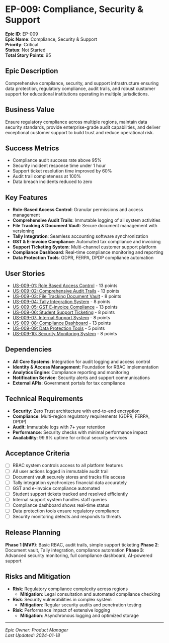 # EP-009: Compliance, Security & Support

**Epic ID**: EP-009  
**Epic Name**: Compliance, Security & Support  
**Priority**: Critical  
**Status**: Not Started  
**Total Story Points**: 95  

## Epic Description

Comprehensive compliance, security, and support infrastructure ensuring data protection, regulatory compliance, audit trails, and robust customer support for educational institutions operating in multiple jurisdictions.

## Business Value

Ensure regulatory compliance across multiple regions, maintain data security standards, provide enterprise-grade audit capabilities, and deliver exceptional customer support to build trust and reduce operational risk.

## Success Metrics

- Compliance audit success rate above 95%
- Security incident response time under 1 hour
- Support ticket resolution time improved by 60%
- Audit trail completeness at 100%
- Data breach incidents reduced to zero

## Key Features

- **Role-Based Access Control**: Granular permissions and access management
- **Comprehensive Audit Trails**: Immutable logging of all system activities
- **File Tracking & Document Vault**: Secure document management with versioning
- **Tally Integration**: Seamless accounting software synchronization
- **GST & E-invoice Compliance**: Automated tax compliance and invoicing
- **Support Ticketing System**: Multi-channel customer support platform
- **Compliance Dashboard**: Real-time compliance monitoring and reporting
- **Data Protection Tools**: GDPR, FERPA, DPDP compliance automation

## User Stories

- [US-009-01: Role Based Access Control](../stories/US-009-01-Role-Based-Access-Control.md) - 13 points
- [US-009-02: Comprehensive Audit Trails](../stories/US-009-02-Comprehensive-Audit-Trails.md) - 13 points
- [US-009-03: File Tracking Document Vault](../stories/US-009-03-File-Tracking-Document-Vault.md) - 8 points
- [US-009-04: Tally Integration System](../stories/US-009-04-Tally-Integration-System.md) - 8 points
- [US-009-05: GST E-invoice Compliance](../stories/US-009-05-GST-E-invoice-Compliance.md) - 13 points
- [US-009-06: Student Support Ticketing](../stories/US-009-06-Student-Support-Ticketing.md) - 8 points
- [US-009-07: Internal Support System](../stories/US-009-07-Internal-Support-System.md) - 8 points
- [US-009-08: Compliance Dashboard](../stories/US-009-08-Compliance-Dashboard.md) - 13 points
- [US-009-09: Data Protection Tools](../stories/US-009-09-Data-Protection-Tools.md) - 5 points
- [US-009-10: Security Monitoring System](../stories/US-009-10-Security-Monitoring-System.md) - 8 points

## Dependencies

- **All Core Systems**: Integration for audit logging and access control
- **Identity & Access Management**: Foundation for RBAC implementation
- **Analytics Engine**: Compliance reporting and monitoring
- **Notification Service**: Security alerts and support communications
- **External APIs**: Government portals for tax compliance

## Technical Requirements

- **Security**: Zero Trust architecture with end-to-end encryption
- **Compliance**: Multi-region regulatory requirements (GDPR, FERPA, DPDP)
- **Audit**: Immutable logs with 7+ year retention
- **Performance**: Security checks with minimal performance impact
- **Availability**: 99.9% uptime for critical security services

## Acceptance Criteria

- [ ] RBAC system controls access to all platform features
- [ ] All user actions logged in immutable audit trail
- [ ] Document vault securely stores and tracks file access
- [ ] Tally integration synchronizes financial data accurately
- [ ] GST and e-invoice compliance automated
- [ ] Student support tickets tracked and resolved efficiently
- [ ] Internal support system handles staff queries
- [ ] Compliance dashboard shows real-time status
- [ ] Data protection tools ensure regulatory compliance
- [ ] Security monitoring detects and responds to threats

## Release Planning

**Phase 1 (MVP)**: Basic RBAC, audit trails, simple support ticketing
**Phase 2**: Document vault, Tally integration, compliance automation
**Phase 3**: Advanced security monitoring, full compliance dashboard, AI-powered support

## Risks and Mitigation

- **Risk**: Regulatory compliance complexity across regions
  - **Mitigation**: Legal consultation and automated compliance checking
- **Risk**: Security vulnerabilities in complex system
  - **Mitigation**: Regular security audits and penetration testing
- **Risk**: Performance impact of extensive logging
  - **Mitigation**: Asynchronous logging and optimized storage

---

*Epic Owner: Product Manager*  
*Last Updated: 2024-01-18*